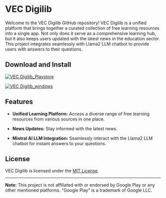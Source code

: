 # VEC Digilib

Welcome to the VEC Digilib GitHub repository! VEC Digilib is a unified platform that brings together a curated collection of free learning resources into a single app. Not only does it serve as a comprehensive learning hub, but it also keeps users updated with the latest news in the education sector. This project integrates seamlessly with Llama2 LLM chatbot to provide users with answers to their questions.

## Download and Install

[![VEC Digilib_Playstore](https://vecdigilib.lavan.net.in/showcase/play-store.png)](https://play.google.com/store/apps/details?id=dev.lavan.vecdigilib)

[![VEC Digilib_windows](https://vecdigilib.lavan.net.in/showcase/microsoft-store.png)](https://github.com/VEC-CSE/v3-web/releases/download/v3/vecdigilibsetupx86.exe)

## Features

- **Unified Learning Platform:** Access a diverse range of free learning resources from various sources in one place.
- **News Updates:** Stay informed with the latest news.

- **Mistral AI LLM Integration:** Seamlessly interact with the Llama2 LLM chatbot for instant answers to your questions.

## License

VEC Digilib is licensed under the [MIT License](LICENSE).

---

**Note:** This project is not affiliated with or endorsed by Google Play or any other mentioned platforms. "Google Play" is a trademark of Google LLC.
